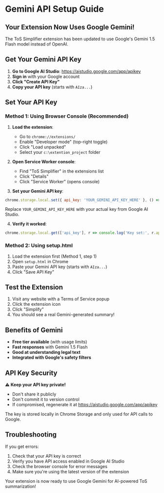 # Gemini API Setup Guide

## Your Extension Now Uses Google Gemini!

The ToS Simplifier extension has been updated to use Google's Gemini 1.5 Flash model instead of OpenAI.

## Get Your Gemini API Key

1. **Go to Google AI Studio**: https://aistudio.google.com/app/apikey
2. **Sign in** with your Google account
3. **Click "Create API Key"**
4. **Copy your API key** (starts with `AIza...`)

## Set Your API Key

### Method 1: Using Browser Console (Recommended)

1. **Load the extension**:
   - Go to `chrome://extensions/`
   - Enable "Developer mode" (top-right toggle)
   - Click "Load unpacked"
   - Select your `c:\extention_project` folder

2. **Open Service Worker console**:
   - Find "ToS Simplifier" in the extensions list
   - Click "Details"
   - Click "Service Worker" (opens console)

3. **Set your Gemini API key**:
```javascript
chrome.storage.local.set({ api_key: 'YOUR_GEMINI_API_KEY_HERE' }, () => console.log('✅ Gemini API key saved!'));
```

Replace `YOUR_GEMINI_API_KEY_HERE` with your actual key from Google AI Studio.

4. **Verify it worked**:
```javascript
chrome.storage.local.get(['api_key'], r => console.log('Key set:', r.api_key ? 'Yes ✅' : 'No ❌'));
```

### Method 2: Using setup.html

1. Load the extension first (Method 1, step 1)
2. Open `setup.html` in Chrome
3. Paste your Gemini API key (starts with `AIza...`)
4. Click "Save API Key"

## Test the Extension

1. Visit any website with a Terms of Service popup
2. Click the extension icon
3. Click "Simplify"
4. You should see a real Gemini-generated summary!

## Benefits of Gemini

- **Free tier available** (with usage limits)
- **Fast responses** with Gemini 1.5 Flash
- **Good at understanding legal text**
- **Integrated with Google's safety filters**

## API Key Security

⚠️ **Keep your API key private!**
- Don't share it publicly
- Don't commit it to version control
- If compromised, regenerate it at https://aistudio.google.com/app/apikey

The key is stored locally in Chrome Storage and only used for API calls to Google.

## Troubleshooting

If you get errors:
1. Check that your API key is correct
2. Verify you have API access enabled in Google AI Studio
3. Check the browser console for error messages
4. Make sure you're using the latest version of the extension

Your extension is now ready to use Google Gemini for AI-powered ToS summarization!
